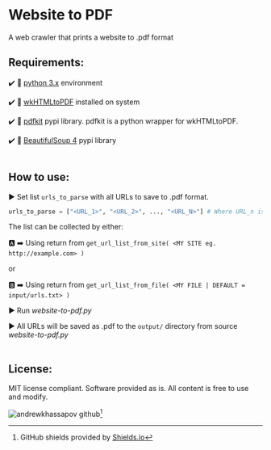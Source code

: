 # Website to PDF

A web crawler that prints a website to .pdf format

## Requirements:

:heavy_check_mark: :snake: [python 3.x](https://www.python.org/downloads/) environment

:heavy_check_mark: :file_folder: [wkHTMLtoPDF](https://wkhtmltopdf.org/) installed on system

:heavy_check_mark: :snake: [pdfkit](https://pypi.org/project/pdfkit/) pypi library. pdfkit is a python wrapper for wkHTMLtoPDF.

:heavy_check_mark: :snake: [BeautifulSoup 4](https://pypi.org/project/beautifulsoup4/) pypi library
</br></br>

## How to use:

:arrow_forward: Set list `urls_to_parse` with all URLs to save to .pdf format.
```python
urls_to_parse = ["<URL_1>", "<URL_2>", ..., "<URL_N>"] # Where URL_n is your desired URL.
```
The list can be collected by either:

:a: :arrow_right: Using return from `get_url_list_from_site( <MY SITE eg. http://example.com> )`

or

:b: :arrow_right: Using return from `get_url_list_from_file( <MY FILE | DEFAULT = input/urls.txt> )` 

:arrow_forward: Run *website-to-pdf.py*

:arrow_forward: All URLs will be saved as .pdf to the `output/` directory from source *website-to-pdf.py*
</br></br>

## License:

MIT license compliant. Software provided as is. All content is free to use and modify.

![andrewkhassapov github](https://github.com/AndrewKhassapov/website-to-pdf/assets/53222142/903caf24-211d-41e8-b526-3b474198f9fe)[^1]
[^1]: GitHub shields provided by [Shields.io](https://shields.io/)
